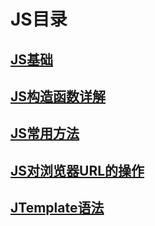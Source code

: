 # JS目录

## [JS基础](/前端/JS/JS基础.md)
## [JS构造函数详解](/前端/JS/JS构造函数详解.md)
## [JS常用方法](/前端/JS/JS常用方法.md)
## [JS对浏览器URL的操作](/前端/JS/JS对浏览器URL的操作.md)
## [JTemplate语法](/前端/JS/JTemplate语法.md)